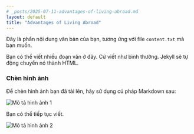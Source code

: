 ```yaml
---
# _posts/2025-07-11-advantages-of-living-abroad.md
layout: default
title: "Advantages of Living Abroad"
---
```


Đây là phần nội dung văn bản của bạn, tương ứng với file `content.txt` mà bạn muốn.

Bạn có thể viết nhiều đoạn văn ở đây. Cứ viết như bình thường. Jekyll sẽ tự động chuyển nó thành HTML.

### Chèn hình ảnh

Để chèn hình ảnh bạn đã tải lên, hãy sử dụng cú pháp Markdown sau:

![Mô tả hình ảnh 1](/assets/images/advantages-of-living-abroad/chart-1.png)

Bạn có thể tiếp tục viết.

![Mô tả hình ảnh 2](/assets/images/advantages-of-living-abroad/photo-of-city.jpg)